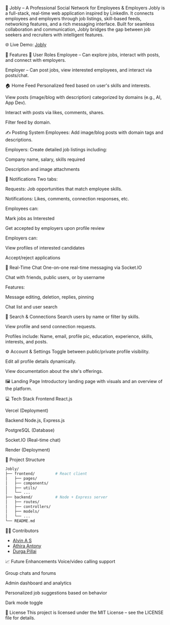 🔗 Jobly – A Professional Social Network for Employees & Employers
Jobly is a full-stack, real-time web application inspired by LinkedIn. It connects employees and employers through job listings, skill-based feeds, networking features, and a rich messaging interface. Built for seamless collaboration and communication, Jobly bridges the gap between job seekers and recruiters with intelligent features.

🌐 Live Demo: [Jobly](https://jobly-lime.vercel.app)

🚀 Features
👥 User Roles
Employee – Can explore jobs, interact with posts, and connect with employers.

Employer – Can post jobs, view interested employees, and interact via posts/chat.

🏠 Home Feed
Personalized feed based on user's skills and interests.

View posts (image/blog with description) categorized by domains (e.g., AI, App Dev).

Interact with posts via likes, comments, shares.

Filter feed by domain.

✍️ Posting System
Employees: Add image/blog posts with domain tags and descriptions.

Employers: Create detailed job listings including:

Company name, salary, skills required

Description and image attachments

🔔 Notifications
Two tabs:

Requests: Job opportunities that match employee skills.

Notifications: Likes, comments, connection responses, etc.

Employees can:

Mark jobs as Interested

Get accepted by employers upon profile review

Employers can:

View profiles of interested candidates

Accept/reject applications

💬 Real-Time Chat
One-on-one real-time messaging via Socket.IO

Chat with friends, public users, or by username

Features:

Message editing, deletion, replies, pinning

Chat list and user search

🔎 Search & Connections
Search users by name or filter by skills.

View profile and send connection requests.

Profiles include: Name, email, profile pic, education, experience, skills, interests, and posts.

⚙️ Account & Settings
Toggle between public/private profile visibility.

Edit all profile details dynamically.

View documentation about the site's offerings.

🖼️ Landing Page
Introductory landing page with visuals and an overview of the platform.

💻 Tech Stack
Frontend
React.js

Vercel (Deployment)

Backend
Node.js, Express.js

PostgreSQL (Database)

Socket.IO (Real-time chat)

Render (Deployment)

📂 Project Structure
```bash
Jobly/
├── frontend/         # React client
│   ├── pages/
│   ├── components/
│   ├── utils/
│   └── ...
├── backend/          # Node + Express server
│   ├── routes/
│   ├── controllers/
│   ├── models/
│   └── ...
└── README.md
```
👨‍💻 Contributors
- [Alvin A S](https://github.com/Alvin0305)
- [Athira Antony](https://github.com/Athira-Antony)
- [Durga Pillai](https://github.com/Durga-Pillai)

📈 Future Enhancements
Voice/video calling support

Group chats and forums

Admin dashboard and analytics

Personalized job suggestions based on behavior

Dark mode toggle

📄 License
This project is licensed under the MIT License – see the LICENSE file for details.
